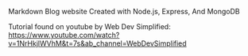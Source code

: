 Markdown Blog website
Created with Node.js, Express, And MongoDB

Tutorial found on youtube by Web Dev Simplified: https://www.youtube.com/watch?v=1NrHkjlWVhM&t=7s&ab_channel=WebDevSimplified  